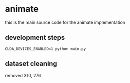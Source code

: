 # animate

this is the main source code for the animate implementation

## development steps

`CUDA_DEVICES_ENABLED=1 python main.py`

## dataset cleaning

removed 310, 276
